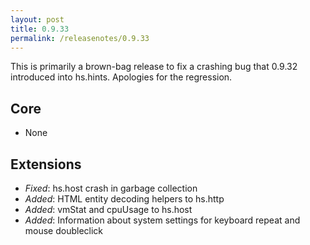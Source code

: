 ```yaml
---
layout: post
title: 0.9.33
permalink: /releasenotes/0.9.33
---
```


This is primarily a brown-bag release to fix a crashing bug that 0.9.32 introduced into hs.hints. Apologies for the regression.

## Core
 * None

## Extensions
 * *Fixed*: hs.host crash in garbage collection
 * *Added*: HTML entity decoding helpers to hs.http
 * *Added*: vmStat and cpuUsage to hs.host
 * *Added*: Information about system settings for keyboard repeat and mouse doubleclick
